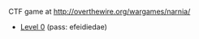 CTF game at http://overthewire.org/wargames/narnia/

- [Level 0](level0/level0.md) (pass: efeidiedae)

